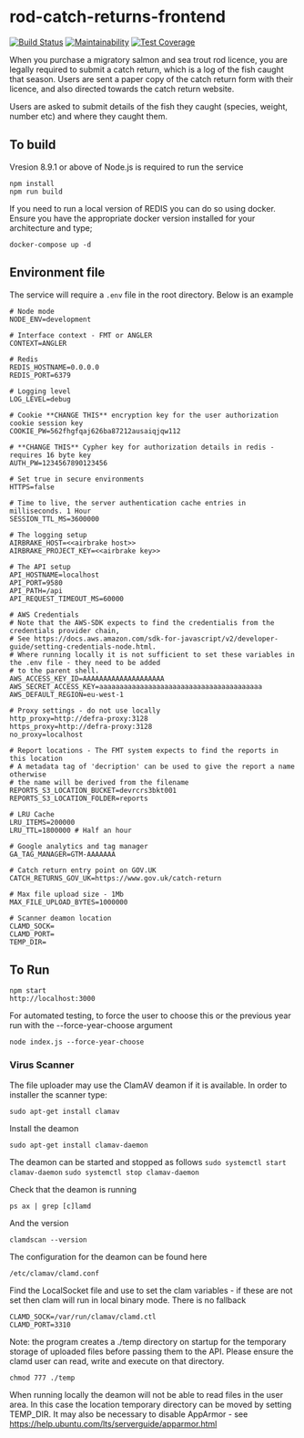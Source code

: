# rod-catch-returns-frontend

[![Build Status](https://travis-ci.org/DEFRA/rod-catch-returns-frontend.svg?branch=master)](https://travis-ci.org/DEFRA/rod-catch-returns-frontend)
[![Maintainability](https://api.codeclimate.com/v1/badges/ab06e6ad0035b726aed5/maintainability)](https://codeclimate.com/github/DEFRA/rod-catch-returns-frontend/maintainability)
[![Test Coverage](https://api.codeclimate.com/v1/badges/ab06e6ad0035b726aed5/test_coverage)](https://codeclimate.com/github/DEFRA/rod-catch-returns-frontend/test_coverage)

When you purchase a migratory salmon and sea trout rod licence, you are legally required to submit a catch return, which is a log of the fish caught that season. Users are sent a paper copy of the catch return form with their licence, and also directed towards the catch return website.

Users are asked to submit details of the fish they caught (species, weight, number etc) and where they caught them.

## To build
Vresion 8.9.1 or above of Node.js is required to run the service 
```
npm install
npm run build
```

If you need to run a local version of REDIS you can do so using docker. Ensure you have the appropriate docker version installed for your architecture and type;

```
docker-compose up -d
```

## Environment file
The service will require a `.env` file in the root directory. Below is an example

```
# Node mode
NODE_ENV=development

# Interface context - FMT or ANGLER
CONTEXT=ANGLER

# Redis
REDIS_HOSTNAME=0.0.0.0
REDIS_PORT=6379

# Logging level
LOG_LEVEL=debug

# Cookie **CHANGE THIS** encryption key for the user authorization cookie session key
COOKIE_PW=562fhgfqaj626ba87212ausaiqjqw112

# **CHANGE THIS** Cypher key for authorization details in redis - requires 16 byte key
AUTH_PW=1234567890123456

# Set true in secure environments
HTTPS=false

# Time to live, the server authentication cache entries in milliseconds. 1 Hour
SESSION_TTL_MS=3600000

# The logging setup
AIRBRAKE_HOST=<<airbrake host>>
AIRBRAKE_PROJECT_KEY=<<airbrake key>>

# The API setup
API_HOSTNAME=localhost
API_PORT=9580
API_PATH=/api
API_REQUEST_TIMEOUT_MS=60000

# AWS Credentials
# Note that the AWS-SDK expects to find the credentialis from the credentials provider chain, 
# See https://docs.aws.amazon.com/sdk-for-javascript/v2/developer-guide/setting-credentials-node.html. 
# Where running locally it is not sufficient to set these variables in the .env file - they need to be added 
# to the parent shell.
AWS_ACCESS_KEY_ID=AAAAAAAAAAAAAAAAAAAA
AWS_SECRET_ACCESS_KEY=aaaaaaaaaaaaaaaaaaaaaaaaaaaaaaaaaaaaaaaa
AWS_DEFAULT_REGION=eu-west-1

# Proxy settings - do not use locally
http_proxy=http://defra-proxy:3128
https_proxy=http://defra-proxy:3128
no_proxy=localhost

# Report locations - The FMT system expects to find the reports in this location
# A metadata tag of 'decription' can be used to give the report a name otherwise
# the name will be derived from the filename
REPORTS_S3_LOCATION_BUCKET=devrcrs3bkt001
REPORTS_S3_LOCATION_FOLDER=reports 

# LRU Cache
LRU_ITEMS=200000
LRU_TTL=1800000 # Half an hour

# Google analytics and tag manager 
GA_TAG_MANAGER=GTM-AAAAAAA

# Catch return entry point on GOV.UK
CATCH_RETURNS_GOV_UK=https://www.gov.uk/catch-return

# Max file upload size - 1Mb
MAX_FILE_UPLOAD_BYTES=1000000

# Scanner deamon location
CLAMD_SOCK=
CLAMD_PORT=
TEMP_DIR=

```
## To Run
```
npm start
http://localhost:3000
```

For automated testing, to force the user to choose this or the previous year run with the --force-year-choose argument
```
node index.js --force-year-choose
```

### Virus Scanner
The file uploader may use the ClamAV deamon if it is available. In order to installer the scanner type:

``sudo apt-get install clamav``

Install the deamon 

``sudo apt-get install clamav-daemon``

The deamon can be started and stopped as follows
``sudo systemctl start clamav-daemon``
``sudo systemctl stop clamav-daemon``

Check that the deamon is running

``ps ax | grep [c]lamd``

And the version

```clamdscan --version```

The configuration for the deamon can be found here

```/etc/clamav/clamd.conf```

Find the LocalSocket file and use to set the clam variables - if these are not set then clam will run in local binary mode. There is no fallback 
 
```
CLAMD_SOCK=/var/run/clamav/clamd.ctl
CLAMD_PORT=3310
```
Note: the program creates a ./temp directory on startup for the temporary storage of uploaded files before passing them to the API. Please ensure the clamd user can read, write and execute on that directory.  

```chmod 777 ./temp```

When running locally the deamon will not be able to read files in the user area. In this case the location temporary directory can be moved by setting TEMP_DIR. It may also be necessary to disable AppArmor - see https://help.ubuntu.com/lts/serverguide/apparmor.html